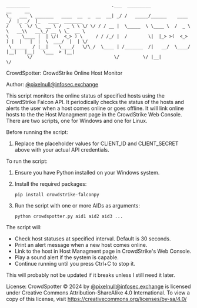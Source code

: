 ```
_________                               .___  _________                  __     __                   
\_   ___ \ _______   ____  __  _  __  __| _/ /   _____/______    ____  _/  |_ _/  |_   ____  _______ 
/    \  \/ \_  __ \ /  _ \ \ \/ \/ / / __ |  \_____  \ \____ \  /  _ \ \   __\\   __\_/ __ \ \_  __ \
\     \____ |  | \/(  <_> ) \     / / /_/ |  /        \|  |_> >(  <_> ) |  |   |  |  \  ___/  |  | \/
 \______  / |__|    \____/   \/\_/  \____ | /_______  /|   __/  \____/  |__|   |__|   \___  > |__|   
        \/                               \/         \/ |__|                               \/         
```

CrowdSpotter: CrowdStrike Online Host Monitor

Author: [@pixelnull@infosec.exchange](https://infosec.exchange/@pixelnull)

This script monitors the online status of specified hosts using the CrowdStrike Falcon API.
It periodically checks the status of the hosts and alerts the user when a host comes online
or goes offline. It will link online hosts to the the Host Managment page in the CrowdStrike
Web Console. There are two scripts, one for Windows and one for Linux.

Before running the script:
1. Replace the placeholder values for CLIENT_ID and CLIENT_SECRET above with your actual API credentials.

To run the script:
1. Ensure you have Python installed on your Windows system.
2. Install the required packages:

   `pip install crowdstrike-falconpy`
3. Run the script with one or more AIDs as arguments:

   `python crowdspotter.py aid1 aid2 aid3 ...`

The script will:
- Check host statuses at specified interval. Default is 30 seconds.
- Print an alert message when a new host comes online.
- Link to the host in Host Managment page in CrowdStrike's Web Console.
- Play a sound alert if the system is capable.
- Continue running until you press Ctrl+C to stop it.

This will probably not be updated if it breaks unless I still need it later.

License:  CrowdSpotter © 2024 by [@pixelnull@infosec.exchange](https://infosec.exchange/@pixelnull) is licensed under Creative
Commons Attribution-ShareAlike 4.0 International. To view a copy of this license,
visit https://creativecommons.org/licenses/by-sa/4.0/
